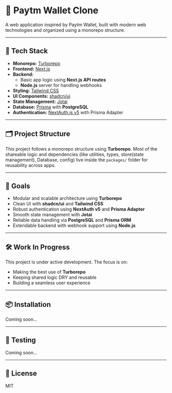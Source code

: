 # 💸 Paytm Wallet Clone

A web application inspired by Paytm Wallet, built with modern web technologies and organized using a monorepo structure.

---

## 🧱 Tech Stack

- **Monorepo:** [Turborepo](https://turbo.build/repo)
- **Frontend:** [Next.js](https://nextjs.org/)
- **Backend:**
  - Basic app logic using **Next.js API routes**
  - **Node.js** server for handling webhooks
- **Styling:** [Tailwind CSS](https://tailwindcss.com/)
- **UI Components:** [shadcn/ui](https://ui.shadcn.dev/)
- **State Management:** [Jotai](https://jotai.org/)
- **Database:** [Prisma](https://www.prisma.io/) with **PostgreSQL**
- **Authentication:** [NextAuth.js v5](https://next-auth.js.org/) with Prisma Adapter

---

## 🗂️ Project Structure

This project follows a monorepo structure using **Turborepo**. Most of the shareable logic and dependencies (like utilities, types, store(state management), Database, config) live inside the `packages/` folder for reusability across apps.

---

## 🚀 Goals

- Modular and scalable architecture using **Turborepo**
- Clean UI with **shadcn/ui** and **Tailwind CSS**
- Robust authentication using **NextAuth v5** and **Prisma Adapter**
- Smooth state management with **Jotai**
- Reliable data handling via **PostgreSQL** and **Prisma ORM**
- Extendable backend with webhook support using **Node.js**

---

## 🛠️ Work In Progress

This project is under active development. The focus is on:

- Making the best use of **Turborepo**
- Keeping shared logic DRY and reusable
- Building a seamless user experience

---

## 📦 Installation

Coming soon...

---

## 🧪 Testing

Coming soon...

---

## 📄 License

MIT
